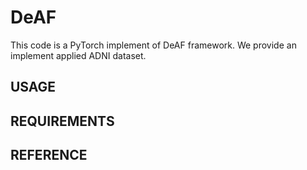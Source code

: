 # DeAF
This code is a PyTorch implement of DeAF framework.
We provide an implement applied ADNI dataset.

## USAGE

## REQUIREMENTS

## REFERENCE
